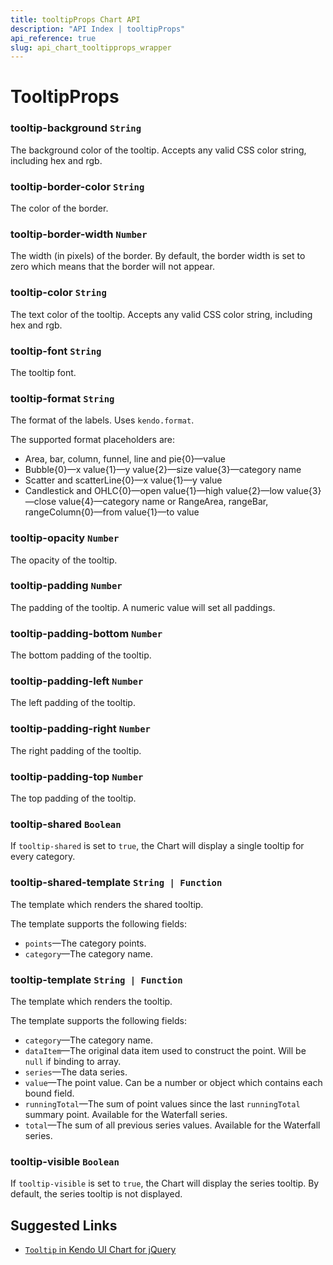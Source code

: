 ```yaml
---
title: tooltipProps Chart API
description: "API Index | tooltipProps"
api_reference: true
slug: api_chart_tooltipprops_wrapper
---
```


# TooltipProps

### tooltip-background `String`

The background color of the tooltip. Accepts any valid CSS color string, including hex and rgb.

### tooltip-border-color `String`

The color of the border.

### tooltip-border-width `Number`

The width (in pixels) of the border. By default, the border width is set to zero which means that the border will not appear.

### tooltip-color `String`

The text color of the tooltip. Accepts any valid CSS color string, including hex and rgb.

### tooltip-font `String`

The tooltip font.

### tooltip-format `String`

The format of the labels. Uses `kendo.format`.

The supported format placeholders are:

* Area, bar, column, funnel, line and pie{0}&mdash;value
* Bubble{0}&mdash;x value{1}&mdash;y value{2}&mdash;size value{3}&mdash;category name
* Scatter and scatterLine{0}&mdash;x value{1}&mdash;y value
* Candlestick and OHLC{0}&mdash;open value{1}&mdash;high value{2}&mdash;low value{3}&mdash;close value{4}&mdash;category name or RangeArea, rangeBar, rangeColumn{0}&mdash;from value{1}&mdash;to value

### tooltip-opacity `Number`

The opacity of the tooltip.

### tooltip-padding `Number`

The padding of the tooltip. A numeric value will set all paddings.

### tooltip-padding-bottom `Number`

The bottom padding of the tooltip.

### tooltip-padding-left `Number`

The left padding of the tooltip.

### tooltip-padding-right `Number`

The right padding of the tooltip.

### tooltip-padding-top `Number`

The top padding of the tooltip.

### tooltip-shared `Boolean`

If `tooltip-shared` is set to `true`, the Chart will display a single tooltip for every category.

### tooltip-shared-template `String | Function`

The template which renders the shared tooltip.

The template supports the following fields:

* `points`&mdash;The category points.
* `category`&mdash;The category name.

### tooltip-template `String | Function`

The template which renders the tooltip.

The template supports the following fields:

* `category`&mdash;The category name.
* `dataItem`&mdash;The original data item used to construct the point. Will be `null` if binding to array.
* `series`&mdash;The data series.
* `value`&mdash;The point value. Can be a number or object which contains each bound field.
* `runningTotal`&mdash;The sum of point values since the last `runningTotal` summary point. Available for the Waterfall series.
* `total`&mdash;The sum of all previous series values. Available for the Waterfall series.

### tooltip-visible `Boolean`

If `tooltip-visible` is set to `true`, the Chart will display the series tooltip. By default, the series tooltip is not displayed.

## Suggested Links

* [`Tooltip` in Kendo UI Chart for jQuery](https://docs.telerik.com/kendo-ui/api/javascript/dataviz/ui/chart/configuration/tooltip)

